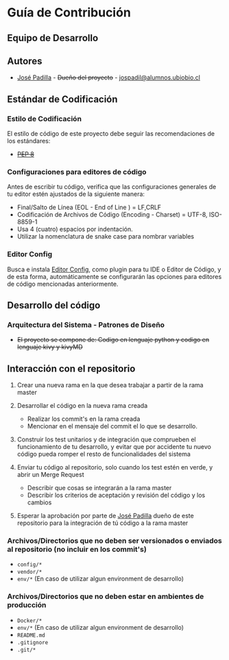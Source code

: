 # Guía de Contribución

## Equipo de Desarrollo

## Autores

- [José Padilla](@JosePadillaOpazo) - ~~Dueño del proyecto~~ - jospadil@alumnos.ubiobio.cl

## Estándar de Codificación

### Estilo de Codificación

El estilo de código de este proyecto debe seguir las recomendaciones de los estándares:
- ~~[PEP 8](https://peps.python.org/pep-0008/)~~


### Configuraciones para editores de código

Antes de escribir tu código, verifica que las configuraciones generales de tu editor estén ajustados de la siguiente manera:

- Final/Salto de Línea (EOL - End of Line ) = LF,CRLF
- Codificación de Archivos de Código (Encoding - Charset) = UTF-8, ISO-8859-1
- Usa 4 (cuatro) espacios por indentación.
- Utilizar la nomenclatura de snake case para nombrar variables

### Editor Config

Busca e instala [Editor Config](https://editorconfig.org/), como plugin para tu IDE o Editor de Código, y de esta forma, automáticamente se configurarán las opciones para editores de código mencionadas anteriormente.

## Desarrollo del código

### Arquitectura del Sistema - Patrones de Diseño

- ~~El proyecto se compone de: Codigo en lenguaje python y codigo en lenguaje kivy y kivyMD~~

## Interacción con el repositorio

1. Crear una nueva rama en la que desea trabajar a partir de la rama master

2. Desarrollar el código en la nueva rama creada
    - Realizar los commit's en la rama creada
    - Mencionar en el mensaje del commit el lo que se desarrollo.

3. Construir los test unitarios y de integración que comprueben el funcionamiento de tu desarrollo, y evitar que por accidente tu nuevo código pueda romper el resto de funcionalidades del sistema

4. Enviar tu código al repositorio, solo cuando los test estén en verde, y abrir un Merge Request
    - Describir que cosas se integrarán a la rama master
    - Describir los criterios de aceptación y revisión del código y los cambios

5. Esperar la aprobación por parte de [José Padilla](@JosePadillaOpazo) dueño de este repositorio para la integración de tú código a la rama master


### Archivos/Directorios que no deben ser versionados o enviados al repositorio (**no** incluir en los **commit's**)

- `config/*`
- `vendor/*`
- `env/*` (En caso de utilizar algun environment de desarrollo)

### Archivos/Directorios que no deben estar en ambientes de producción

- `Docker/*`
- `env/*` (En caso de utilizar algun environment de desarrollo)
- `README.md`
- `.gitignore`
- `.git/*`

